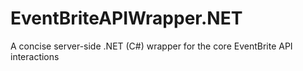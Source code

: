 EventBriteAPIWrapper.NET
========================

A concise server-side .NET (C#) wrapper for the core EventBrite API interactions
